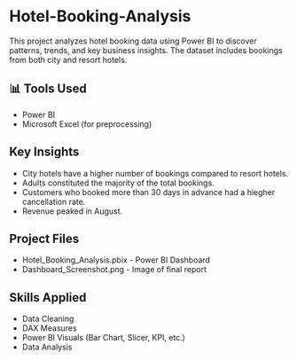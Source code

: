 # Hotel-Booking-Analysis

This project analyzes hotel booking data using Power BI to discover patterns, trends, and key business insights. The dataset includes bookings from both city and resort hotels.

## 📊 Tools Used
- Power BI
- Microsoft Excel (for preprocessing)

## Key Insights
- City hotels have a higher number of bookings compared to resort hotels.
- Adults constituted the majority of the total bookings.
- Customers who booked more than 30 days in advance had a hiegher cancellation rate.
- Revenue peaked in August.

## Project Files
- Hotel_Booking_Analysis.pbix - Power BI Dashboard
- Dashboard_Screenshot.png - Image of final report

## Skills Applied
- Data Cleaning
- DAX Measures
- Power BI Visuals (Bar Chart, Slicer, KPI, etc.)
- Data Analysis
